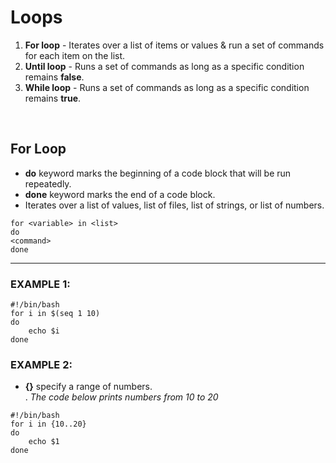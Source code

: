 # Loops

1. **For loop** - Iterates over a list of items or values & run a set of commands for each item on the list.
2. **Until loop** - Runs a set of commands as long as a specific condition remains **false**.
3. **While loop** - Runs a set of commands as long as a specific condition remains **true**.

<br>

## For Loop
- **do** keyword marks the beginning of a code block that will be run repeatedly.
- **done** keyword marks the end of a code block.
- Iterates over a list of values, list of files, list of strings, or list of numbers.

```
for <variable> in <list>
do
<command>
done
```
***

### EXAMPLE 1:  
```
#!/bin/bash
for i in $(seq 1 10)
do
    echo $i
done
```

### EXAMPLE 2:
- **{}** specify a range of numbers.  
. _The code below prints numbers from 10 to 20_
```
#!/bin/bash
for i in {10..20}
do
    echo $1
done
```

